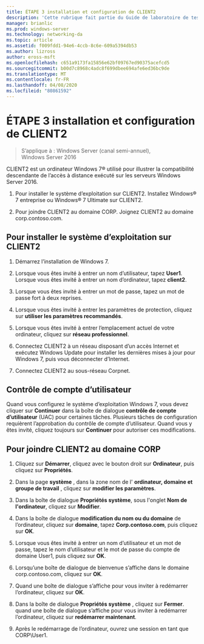```yaml
---
title: ÉTAPE 3 installation et configuration de CLIENT2
description: 'Cette rubrique fait partie du Guide de laboratoire de test : illustrer un déploiement multisite DirectAccess pour Windows Server 2016'
manager: brianlic
ms.prod: windows-server
ms.technology: networking-da
ms.topic: article
ms.assetid: f009fdd1-94e6-4ccb-8c6e-609a5394db53
ms.author: lizross
author: eross-msft
ms.openlocfilehash: c651a9173fa15856e62bf09767ed90375acefcd5
ms.sourcegitcommit: b00d7c8968c4adc8f699dbee694afe6ed36bc9de
ms.translationtype: MT
ms.contentlocale: fr-FR
ms.lasthandoff: 04/08/2020
ms.locfileid: "80861592"
---
```

# <a name="step-3-install-and-configure-client2"></a>ÉTAPE 3 installation et configuration de CLIENT2

>S’applique à : Windows Server (canal semi-annuel), Windows Server 2016

CLIENT2 est un ordinateur Windows 7&reg; utilisé pour illustrer la compatibilité descendante de l’accès à distance exécuté sur les serveurs Windows Server 2016.  
  
1. Pour installer le système d’exploitation sur CLIENT2. Installez Windows&reg; 7 entreprise ou Windows&reg; 7 Ultimate sur CLIENT2.  
  
2. Pour joindre CLIENT2 au domaine CORP. Joignez CLIENT2 au domaine corp.contoso.com.  
  
## <a name="to-install-the-operating-system-on-client2"></a>Pour installer le système d’exploitation sur CLIENT2  
  
1.  Démarrez l’installation de Windows 7.  
  
2.  Lorsque vous êtes invité à entrer un nom d’utilisateur, tapez **User1**. Lorsque vous êtes invité à entrer un nom d’ordinateur, tapez **client2**.  
  
3.  Lorsque vous êtes invité à entrer un mot de passe, tapez un mot de passe fort à deux reprises.  
  
4.  Lorsque vous êtes invité à entrer les paramètres de protection, cliquez sur **utiliser les paramètres recommandés**.  
  
5.  Lorsque vous êtes invité à entrer l’emplacement actuel de votre ordinateur, cliquez sur **réseau professionnel**.  
  
6.  Connectez CLIENT2 à un réseau disposant d’un accès Internet et exécutez Windows Update pour installer les dernières mises à jour pour Windows 7, puis vous déconnecter d’Internet.  
  
7.  Connectez CLIENT2 au sous-réseau Corpnet.  
  
## <a name="user-account-control"></a>Contrôle de compte d’utilisateur  
Quand vous configurez le système d’exploitation Windows 7, vous devez cliquer sur **Continuer** dans la boîte de dialogue **contrôle de compte d’utilisateur** (UAC) pour certaines tâches. Plusieurs tâches de configuration requièrent l’approbation du contrôle de compte d’utilisateur. Quand vous y êtes invité, cliquez toujours sur **Continuer** pour autoriser ces modifications.  
  
## <a name="to-join-client2-to-the-corp-domain"></a>Pour joindre CLIENT2 au domaine CORP  
  
1.  Cliquez sur **Démarrer**, cliquez avec le bouton droit sur **Ordinateur**, puis cliquez sur **Propriétés**.  
  
2.  Dans la page **système** , dans la zone nom de l' **ordinateur, domaine et groupe de travail** , cliquez sur **modifier les paramètres**.  
  
3.  Dans la boîte de dialogue **Propriétés système**, sous l'onglet **Nom de l'ordinateur**, cliquez sur **Modifier**.  
  
4.  Dans la boîte de dialogue **modification du nom ou du domaine** de l’ordinateur, cliquez sur **domaine**, tapez **Corp.contoso.com**, puis cliquez sur **OK**.  
  
5.  Lorsque vous êtes invité à entrer un nom d’utilisateur et un mot de passe, tapez le nom d’utilisateur et le mot de passe du compte de domaine User1, puis cliquez sur **OK**.  
  
6.  Lorsqu’une boîte de dialogue de bienvenue s’affiche dans le domaine corp.contoso.com, cliquez sur **OK**.  
  
7.  Quand une boîte de dialogue s’affiche pour vous inviter à redémarrer l’ordinateur, cliquez sur **OK**.  
  
8.  Dans la boîte de dialogue **Propriétés système** , cliquez sur **Fermer**. quand une boîte de dialogue s’affiche pour vous inviter à redémarrer l’ordinateur, cliquez sur **redémarrer maintenant**.  
  
9. Après le redémarrage de l’ordinateur, ouvrez une session en tant que CORP\User1.
